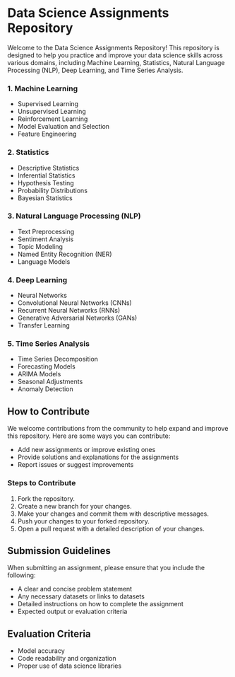 # Data Science Assignments Repository

Welcome to the Data Science Assignments Repository! This repository is designed to help you practice and improve your data science skills across various domains, including Machine Learning, Statistics, Natural Language Processing (NLP), Deep Learning, and Time Series Analysis. 



### 1. Machine Learning
- Supervised Learning
- Unsupervised Learning
- Reinforcement Learning
- Model Evaluation and Selection
- Feature Engineering

### 2. Statistics
- Descriptive Statistics
- Inferential Statistics
- Hypothesis Testing
- Probability Distributions
- Bayesian Statistics

### 3. Natural Language Processing (NLP)
- Text Preprocessing
- Sentiment Analysis
- Topic Modeling
- Named Entity Recognition (NER)
- Language Models

### 4. Deep Learning
- Neural Networks
- Convolutional Neural Networks (CNNs)
- Recurrent Neural Networks (RNNs)
- Generative Adversarial Networks (GANs)
- Transfer Learning

### 5. Time Series Analysis
- Time Series Decomposition
- Forecasting Models
- ARIMA Models
- Seasonal Adjustments
- Anomaly Detection

## How to Contribute

We welcome contributions from the community to help expand and improve this repository. Here are some ways you can contribute:
- Add new assignments or improve existing ones
- Provide solutions and explanations for the assignments
- Report issues or suggest improvements

### Steps to Contribute
1. Fork the repository.
2. Create a new branch for your changes.
3. Make your changes and commit them with descriptive messages.
4. Push your changes to your forked repository.
5. Open a pull request with a detailed description of your changes.

## Submission Guidelines

When submitting an assignment, please ensure that you include the following:
- A clear and concise problem statement
- Any necessary datasets or links to datasets
- Detailed instructions on how to complete the assignment
- Expected output or evaluation criteria

## Evaluation Criteria
- Model accuracy
- Code readability and organization
- Proper use of data science libraries

